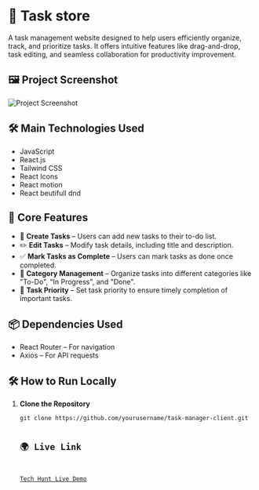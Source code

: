 <h1>📌 Task store</h1>
<p>A task management website designed to help users efficiently organize, track, and prioritize tasks. It offers intuitive features like drag-and-drop, task editing, and seamless collaboration for productivity improvement.
</p>

<h2>🖼️ Project Screenshot</h2>
<p><img src="https://i.ibb.co.com/CK68Kr2r/sstask.png" alt="Project Screenshot"></p>

<h2>🛠️ Main Technologies Used</h2>
<ul>
    <li>JavaScript</li>
    <li>React.js</li>
    <li>Tailwind CSS</li>
    <li>React Icons</li>
    <li>React motion</li>
    <li>React beutifull dnd</li>
</ul>

<h2>🚀 Core Features</h2>
<ul>
    <li>📝 <strong>Create Tasks</strong> – Users can add new tasks to their to-do list.</li>
    <li>✏️ <strong>Edit Tasks</strong> – Modify task details, including title and description.</li>
    <li>✅ <strong>Mark Tasks as Complete</strong> – Users can mark tasks as done once completed.</li>
    <li>🔑 <strong>Category Management</strong> – Organize tasks into different categories like "To-Do", "In Progress", and "Done".</li>
    <li>🚀 <strong>Task Priority</strong> – Set task priority to ensure timely completion of important tasks.</li>
</ul>

<h2>📦 Dependencies Used</h2>
<ul>
    <li>React Router – For navigation</li>
    <li>Axios – For API requests</li>
</ul>

<h2>🛠️ How to Run Locally</h2>
<ol>
    <li><strong>Clone the Repository</strong>
        <pre><code>git clone https://github.com/yourusername/task-manager-client.git

<h2>🌍 Live Link</h2>
<p><a href="https://task-manage-8ff16.web.app/">Tech Hunt Live Demo</a> </p>

